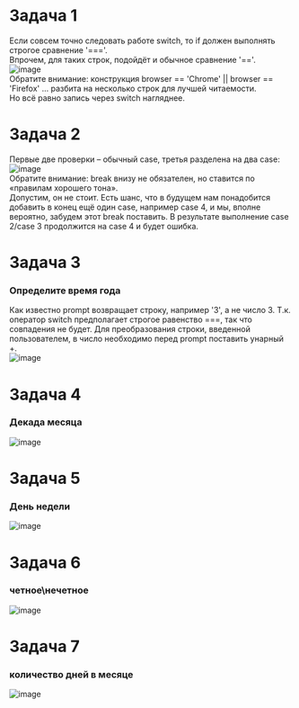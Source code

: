 # Задача 1  
Если совсем точно следовать работе switch, то if должен выполнять строгое сравнение '==='.  
Впрочем, для таких строк, подойдёт и обычное сравнение '=='.  
![image](https://user-images.githubusercontent.com/113675674/209539070-ea2f79d3-3169-484f-943f-534b835664e7.png)  
Обратите внимание: конструкция browser == 'Chrome' || browser == 'Firefox' ... разбита на несколько строк для лучшей читаемости.  
Но всё равно запись через switch нагляднее.  


# Задача 2  
Первые две проверки – обычный case, третья разделена на два case:  
![image](https://user-images.githubusercontent.com/113675674/209542082-3437bde3-479f-4138-a216-59dd9d85621d.png)  
Обратите внимание: break внизу не обязателен, но ставится по «правилам хорошего тона».  
Допустим, он не стоит. Есть шанс, что в будущем нам понадобится добавить в конец ещё один case, например case 4, и мы, вполне вероятно, забудем этот break поставить. В результате выполнение case 2/case 3 продолжится на case 4 и будет ошибка.  

# Задача 3  
### Определите время года  
Как известно prompt возвращает строку, например '3', а не число 3. Т.к. оператор switch предполагает строгое равенство ===, так что совпадения не будет. Для преобразования строки, введенной пользователем, в число необходимо перед prompt поставить унарный +.  
![image](https://user-images.githubusercontent.com/113675674/209542543-a77cd42c-4441-451c-8f07-2ca0e9c95352.png)  

# Задача 4  
### Декада месяца  
![image](https://user-images.githubusercontent.com/113675674/209542677-8a4869b2-ba5d-4cd3-ab64-ae3bfe461225.png)  


# Задача 5    
### День недели  
![image](https://user-images.githubusercontent.com/113675674/210330789-7fb67bc2-de06-4225-a14d-9c8e349a8958.png)  

# Задача 6      
### четное\нечетное  
![image](https://user-images.githubusercontent.com/113675674/210330969-e6b88d77-5462-4893-accc-d4ec3145bcee.png)  

# Задача 7        
### количество дней в месяце  
![image](https://user-images.githubusercontent.com/113675674/210331811-5a0cf17b-84be-4db0-8820-97026a4d0bc5.png)





